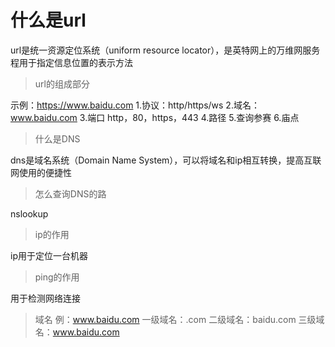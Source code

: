 # 什么是url

url是统一资源定位系统（uniform resource locator），是英特网上的万维网服务程用于指定信息位置的表示方法

> url的组成部分

示例：https://www.baidu.com
1.协议：http/https/ws
2.域名：www.baidu.com
3.端口 http，80，https，443
4.路径
5.查询参赛
6.庙点

> 什么是DNS

dns是域名系统（Domain Name System），可以将域名和ip相互转换，提高互联网使用的便捷性

> 怎么查询DNS的路

nslookup

> ip的作用

ip用于定位一台机器

> ping的作用

用于检测网络连接

> 域名
例：www.baidu.com
一级域名：.com
二级域名：baidu.com
三级域名：www.baidu.com